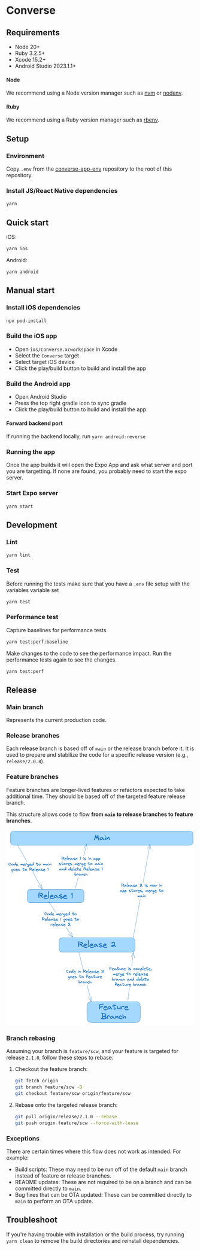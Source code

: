 # Converse

## Requirements

- Node 20+
- Ruby 3.2.5+
- Xcode 15.2+
- Android Studio 2023.1.1+

#### Node

We recommend using a Node version manager such as [nvm](https://github.com/nvm-sh/nvm) or [nodenv](https://github.com/nodenv/nodenv).

#### Ruby

We recommend using a Ruby version manager such as [rbenv](https://github.com/rbenv/rbenv).

## Setup

### Environment

Copy `.env` from the [converse-app-env](https://github.com/ephemeraHQ/converse-app-env) repository to the root of this repository.

### Install JS/React Native dependencies

```sh
yarn
```

## Quick start

iOS:

```sh
yarn ios
```

Android:

```sh
yarn android
```

## Manual start

### Install iOS dependencies

```sh
npx pod-install
```

### Build the iOS app

- Open `ios/Converse.xcworkspace` in Xcode
- Select the `Converse` target
- Select target iOS device
- Click the play/build button to build and install the app

### Build the Android app

- Open Android Studio
- Press the top right gradle icon to sync gradle
- Click the play/build button to build and install the app

#### Forward backend port

If running the backend locally, run `yarn android:reverse`

### Running the app

Once the app builds it will open the Expo App and ask what server and port you are targetting. If none are found, you probably need to start the expo server.

### Start Expo server

```sh
yarn start
```

## Development

### Lint

```sh
yarn lint
```

### Test

Before running the tests make sure that you have a `.env` file setup with the variables variable set

```sh
yarn test
```

### Performance test

Capture baselines for performance tests.

```sh
yarn test:perf:baseline
```

Make changes to the code to see the performance impact. Run the performance tests again to see the changes.

```sh
yarn test:perf
```

## Release

### Main branch

Represents the current production code.

### Release branches

Each release branch is based off of `main` or the release branch before it. It is used to prepare and stabilize the code for a specific release version (e.g., `release/2.0.8`).

### Feature branches

Feature branches are longer-lived features or refactors expected to take additional time. They should be based off of the targeted feature release branch.

This structure allows code to flow **from `main` to release branches to feature branches**.

![Merge Diagram](docs/image.png)

### Branch rebasing

Assuming your branch is `feature/scw`, and your feature is targeted for release `2.1.0`, follow these steps to rebase:

1. Checkout the feature branch:

   ```bash
   git fetch origin
   git branch feature/scw -D
   git checkout feature/scw origin/feature/scw
   ```

2. Rebase onto the targeted release branch:

   ```bash
   git pull origin/release/2.1.0 --rebase
   git push origin feature/scw --force-with-lease
   ```

### Exceptions

There are certain times where this flow does not work as intended. For example:

- Build scripts: These may need to be run off of the default `main` branch instead of feature or release branches.
- README updates: These are not required to be on a branch and can be committed directly to `main`.
- Bug fixes that can be OTA updated: These can be committed directly to `main` to perform an OTA update.

## Troubleshoot

If you're having trouble with installation or the build process, try running `yarn clean` to remove the build directories and reinstall dependencies.
